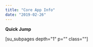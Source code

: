 ```yaml
---
title: "Core App Info"
date: "2019-02-26"
---
```


**Quick Jump**

\[su\_subpages depth="1" p="" class=""\]
